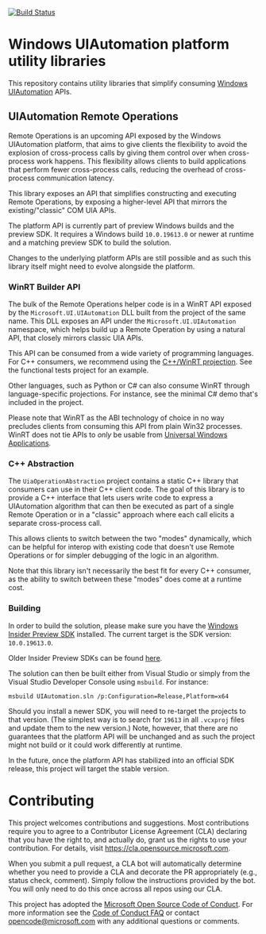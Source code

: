 [![Build Status](https://dev.azure.com/ms/Microsoft-UI-UIAutomation/_apis/build/status/Microsoft-UI-UIAutomation%20Desktop%20CI?branchName=main)](https://dev.azure.com/ms/Microsoft-UI-UIAutomation/_build/latest?definitionId=378&branchName=main)

# Windows UIAutomation platform utility libraries

This repository contains utility libraries that simplify consuming [Windows UIAutomation](https://docs.microsoft.com/en-us/windows/win32/winauto/entry-uiauto-win32)
APIs.

## UIAutomation Remote Operations

Remote Operations is an upcoming API exposed by the Windows UIAutomation platform, that aims to give clients
the flexibility to avoid the explosion of cross-process calls by giving them control over when cross-process
work happens. This flexibility allows clients to build applications that perform fewer cross-process calls,
reducing the overhead of cross-process communication latency.

This library exposes an API that simplifies constructing and executing Remote Operations, by exposing a
higher-level API that mirrors the existing/"classic" COM UIA APIs.

The platform API is currently part of preview Windows builds and the preview SDK. It requires a Windows build
`10.0.19613.0` or newer at runtime and a matching preview SDK to build the solution.

Changes to the underlying platform APIs are still possible and as such this library itself might need to
evolve alongside the platform.

### WinRT Builder API

The bulk of the Remote Operations helper code is in a WinRT API exposed by the `Microsoft.UI.UIAutomation` DLL
built from the project of the same name. This DLL exposes an API under the `Microsoft.UI.UIAutomation`
namespace, which helps build up a Remote Operation by using a natural API, that closely mirrors classic
UIA APIs.

This API can be consumed from a wide variety of programming languages. For C++ consumers, we recommend
using the [C++/WinRT projection](https://github.com/Microsoft/cppwinrt). See the functional tests project
for an example.

Other languages, such as Python or C# can also consume WinRT through language-specific projections.
For instance, see the minimal C# demo that's included in the project.

Please note that WinRT as the ABI technology of choice in no way precludes clients from consuming
this API from plain Win32 processes. WinRT does not tie APIs to _only_ be usable from [Universal
Windows Applications](https://docs.microsoft.com/en-us/windows/uwp/get-started/universal-application-platform-guide).

### C++ Abstraction

The `UiaOperationAbstraction` project contains a static C++ library that consumers can use in their
C++ client code. The goal of this library is to provide a C++ interface that lets users write code
to express a UIAutomation algorithm that can then be executed as part of a single Remote Operation or
in a "classic" approach where each call elicits a separate cross-process call.

This allows clients to switch between the two "modes" dynamically, which can be helpful for interop
with existing code that doesn't use Remote Operations or for simpler debugging of the logic in an
algorithm.

Note that this library isn't necessarily the best fit for every C++ consumer, as the ability to switch
between these "modes" does come at a runtime cost.

### Building

In order to build the solution, please make sure you have the [Windows Insider Preview SDK](https://www.microsoft.com/en-us/software-download/windowsinsiderpreviewSDK)
installed. The current target is the SDK version: `10.0.19613.0`.

Older Insider Preview SDKs can be found [here](https://docs.microsoft.com/en-us/windows-insider/flight-hub/).

The solution can then be built either from Visual Studio or simply from the Visual Studio Developer
Console using `msbuild`. For instance:

```
msbuild UIAutomation.sln /p:Configuration=Release,Platform=x64
```

Should you install a newer SDK, you will need to re-target the projects to that version. (The simplest way
is to search for `19613` in all `.vcxproj` files and update them to the new version.) Note, however,
that there are no guarantees that the platform API will be unchanged and as such the project might not
build or it could work differently at runtime.

In the future, once the platform API has stabilized into an official SDK release, this project will
target the stable version.

# Contributing

This project welcomes contributions and suggestions.  Most contributions require you to agree to a
Contributor License Agreement (CLA) declaring that you have the right to, and actually do, grant us
the rights to use your contribution. For details, visit https://cla.opensource.microsoft.com.

When you submit a pull request, a CLA bot will automatically determine whether you need to provide
a CLA and decorate the PR appropriately (e.g., status check, comment). Simply follow the instructions
provided by the bot. You will only need to do this once across all repos using our CLA.

This project has adopted the [Microsoft Open Source Code of Conduct](https://opensource.microsoft.com/codeofconduct/).
For more information see the [Code of Conduct FAQ](https://opensource.microsoft.com/codeofconduct/faq/) or
contact [opencode@microsoft.com](mailto:opencode@microsoft.com) with any additional questions or comments.
